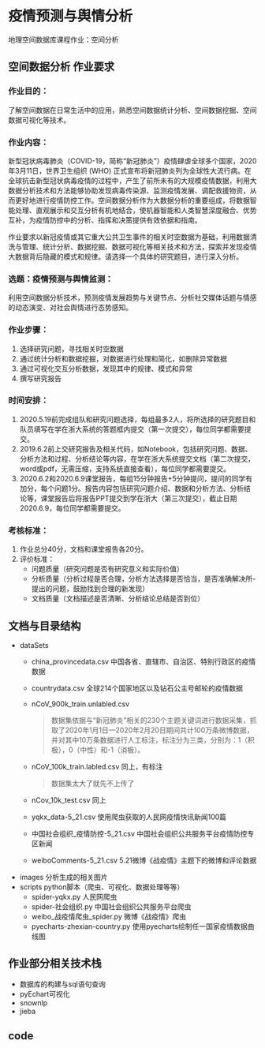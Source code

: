 # 疫情预测与舆情分析

地理空间数据库课程作业：空间分析

## 空间数据分析 作业要求

### 作业目的：

了解空间数据在日常生活中的应用，熟悉空间数据统计分析、空间数据挖掘、空间数据可视化等技术。

### 作业内容：

新型冠状病毒肺炎（COVID-19，简称“新冠肺炎”）疫情肆虐全球多个国家，2020年3月11日，世界卫生组织 (WHO) 正式宣布将新冠肺炎列为全球性大流行病。在全球抗击新型冠状病毒疫情的过程中，产生了前所未有的大规模疫情数据，利用大数据分析技术和方法能够协助发现病毒传染源、监测疫情发展、调配救援物资，从而更好地进行疫情防控工作。空间数据分析作为大数据分析的重要组成，将数据智能处理、直观展示和交互分析有机地结合，使机器智能和人类智慧深度融合、优势互补，为疫情防控中的分析、指挥和决策提供有效依据和指南。

作业要求以新冠疫情或其它重大公共卫生事件的相关时空数据为基础，利用数据清洗与管理、统计分析、数据挖掘、数据可视化等相关技术和方法，探索并发现疫情大数据背后隐藏的模式和规律。请选择一个具体的研究题目，进行深入分析。

### 选题：疫情预测与舆情监测：

利用空间数据分析技术，预测疫情发展趋势与关键节点、分析社交媒体话题与情感的动态演变、对社会舆情进行态势感知。

### 作业步骤：

1. 选择研究问题，寻找相关时空数据
2. 通过统计分析和数据挖掘，对数据进行处理和简化，如删除异常数据
3. 通过可视化交互分析数据，发现其中的规律、模式和异常
4. 撰写研究报告

### 时间安排：

1. 2020.5.19前完成组队和研究问题选择，每组最多2人，将所选择的研究题目和队员填写在学在浙大系统的答题框内提交（第一次提交），每位同学都需要提交。
2. 2019.6.2前上交研究报告及相关代码，如Notebook，包括研究问题、数据、分析方法和过程、分析结论等内容，在学在浙大系统提交文档（第二次提交，word或pdf，无需压缩，支持系统直接查看），每位同学都需要提交。
3. 2020.6.2和2020.6.9课堂报告，每组15分钟报告+5分钟提问，提问的同学有加分，每个问题1分。报告内容包括研究问题介绍、数据和分析方法、分析结论等，课堂报告后将报告PPT提交到学在浙大（第三次提交），截止日期2020.6.9，每位同学都需要提交。


### 考核标准：

1. 作业总分40分，文档和课堂报告各20分。
2. 评价标准：
    - 问题质量（研究问题是否有研究意义和实际价值）
    - 分析质量（分析过程是否合理，分析方法选择是否恰当，是否准确解决所- 提出的问题，鼓励找到合理的新发现）
    - 文档质量（文档描述是否清晰、分析结论总结是否到位）

## 文档与目录结构

- dataSets
  - china_provincedata.csv 中国各省、直辖市、自治区、特别行政区的疫情数据
  - countrydata.csv 全球214个国家地区以及钻石公主号邮轮的疫情数据 
  - nCoV_900k_train.unlabled.csv 
    >数据集依据与“新冠肺炎”相关的230个主题关键词进行数据采集，抓取了2020年1月1日—2020年2月20日期间共计100万条微博数据，并对其中10万条数据进行人工标注，标注分为三类，分别为：1（积极），0（中性）和-1（消极）。

  - nCoV_100k_train.labled.csv 同上，有标注
    >数据集太大了就先不上传了

  - nCov_10k_test.csv 同上
  - yqkx_data-5_21.csv 使用爬虫获取的人民网疫情快讯新闻100篇
  - 中国社会组织_疫情防控-5_21.csv 中国社会组织公共服务平台疫情防控专区新闻
  - weiboComments-5_21.csv 5.21微博《战疫情》主题下的微博和评论数据
- images 分析生成的相关图片
- scripts python脚本（爬虫、可视化、数据处理等等）
  - spider-yqkx.py 人民网爬虫
  - spider-社会组织.py 中国社会组织公共服务平台爬虫
  - weibo_战疫情爬虫_spider.py  微博《战疫情》爬虫
  - pyecharts-zhexian-country.py 使用pyecharts绘制任一国家疫情数据曲线图


## 作业部分相关技术栈

- 数据库的构建与sql语句查询
- pyEchart可视化
- snownlp
- jieba

## code

